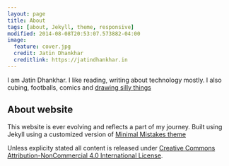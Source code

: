 ```yaml
---
layout: page
title: About 
tags: [about, Jekyll, theme, responsive]
modified: 2014-08-08T20:53:07.573882-04:00
image:
  feature: cover.jpg
  credit: Jatin Dhankhar
  creditlink: https://jatindhankhar.in
---
```


I am Jatin Dhankhar. I like reading, writing about technology mostly. I also cubing, footballs, comics and [drawing silly things](/comics)

## About website

This website is ever evolving and reflects a part of my journey. Built using Jekyll using a customized version of [Minimal Mistakes theme](https://github.com/mmistakes/minimal-mistakes)

Unless explicity stated all content is released under  [Creative Commons Attribution-NonCommercial 4.0 International License](http://creativecommons.org/licenses/by-nc/4.0/).

